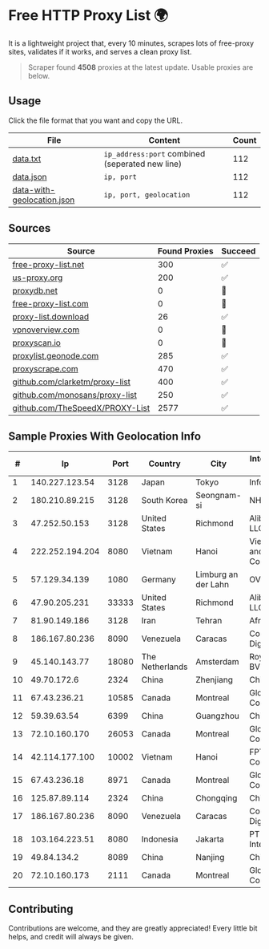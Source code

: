 
# Free HTTP Proxy List 🌍

It is a lightweight project that, every 10 minutes, scrapes lots of free-proxy sites, validates if it works, and serves a clean proxy list.


> Scraper found **4508** proxies at the latest update. Usable proxies are below.

## Usage

Click the file format that you want and copy the URL.


|File|Content|Count|
|----|-------|-----|
|[data.txt](https://raw.githubusercontent.com/themiralay/Proxy-List-World/master/data.txt)|`ip_address:port` combined (seperated new line)|112|
|[data.json](https://raw.githubusercontent.com/themiralay/Proxy-List-World/master/data.json)|`ip, port`|112|
|[data-with-geolocation.json](https://raw.githubusercontent.com/themiralay/Proxy-List-World/master/data-with-geolocation.json)|`ip, port, geolocation`|112|

## Sources

|Source|Found Proxies|Succeed|
|------|-------------|-------|
|[free-proxy-list.net](https://free-proxy-list.net)|300|✅|
|[us-proxy.org](https://www.us-proxy.org)|200|✅|
|[proxydb.net](http://proxydb.net)|0|🚫|
|[free-proxy-list.com](https://free-proxy-list.com/?page=&port=&type%5B%5D=http&type%5B%5D=https&up_time=0&search=Search)|0|🚫|
|[proxy-list.download](https://www.proxy-list.download/HTTP)|26|✅|
|[vpnoverview.com](https://vpnoverview.com/privacy/anonymous-browsing/free-proxy-servers)|0|🚫|
|[proxyscan.io](https://www.proxyscan.io)|0|🚫|
|[proxylist.geonode.com](https://proxylist.geonode.com/api/proxy-list?limit=300&page=1&sort_by=lastChecked&sort_type=desc&protocols=http,https)|285|✅|
|[proxyscrape.com](https://api.proxyscrape.com/v2/?request=displayproxies&protocol=http&timeout=10000&country=all&ssl=all&anonymity=all)|470|✅|
|[github.com/clarketm/proxy-list](https://raw.githubusercontent.com/clarketm/proxy-list/master/proxy-list-raw.txt)|400|✅|
|[github.com/monosans/proxy-list](https://raw.githubusercontent.com/monosans/proxy-list/main/proxies/http.txt)|250|✅|
|[github.com/TheSpeedX/PROXY-List](https://raw.githubusercontent.com/TheSpeedX/PROXY-List/master/http.txt)|2577|✅|


## Sample Proxies With Geolocation Info

|#|Ip|Port|Country|City|Internet Service Provider|
|-|--|----|-------|----|-------------------------|
|1|140.227.123.54|3128|Japan|Tokyo|InfoSphere|
|2|180.210.89.215|3128|South Korea|Seongnam-si|NHNCLOUD|
|3|47.252.50.153|3128|United States|Richmond|Alibaba Cloud LLC|
|4|222.252.194.204|8080|Vietnam|Hanoi|VietNam Post and Telecom Corporation|
|5|57.129.34.139|1080|Germany|Limburg an der Lahn|OVH SAS|
|6|47.90.205.231|33333|United States|Richmond|Alibaba.com LLC|
|7|81.90.149.186|3128|Iran|Tehran|Afranet|
|8|186.167.80.236|8090|Venezuela|Caracas|Corporacion Digitel C.A|
|9|45.140.143.77|18080|The Netherlands|Amsterdam|RoyaleHosting BV|
|10|49.70.172.6|2324|China|Zhenjiang|Chinanet|
|11|67.43.236.21|10585|Canada|Montreal|GloboTech Communications|
|12|59.39.63.54|6399|China|Guangzhou|Chinanet|
|13|72.10.160.170|26053|Canada|Montreal|GloboTech Communications|
|14|42.114.177.100|10002|Vietnam|Hanoi|FPT Telecom Company|
|15|67.43.236.18|8971|Canada|Montreal|GloboTech Communications|
|16|125.87.89.114|2324|China|Chongqing|China Telecom|
|17|186.167.80.236|8090|Venezuela|Caracas|Corporacion Digitel C.A|
|18|103.164.223.51|8080|Indonesia|Jakarta|PT iForte Global Internet|
|19|49.84.134.2|8089|China|Nanjing|China Telecom|
|20|72.10.160.173|2111|Canada|Montreal|GloboTech Communications|



## Contributing

Contributions are welcome, and they are greatly appreciated! Every
little bit helps, and credit will always be given.


